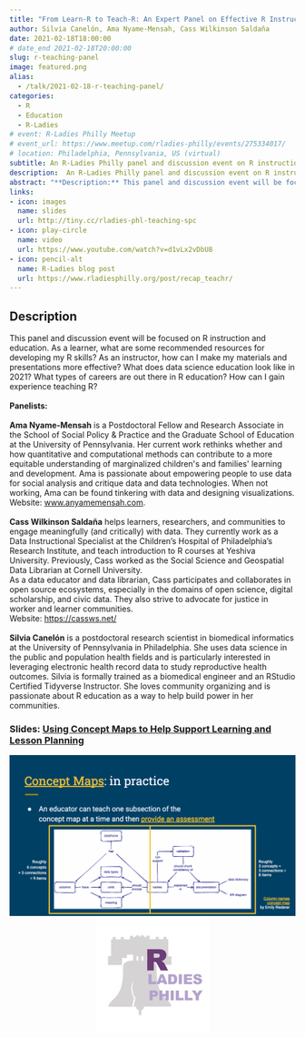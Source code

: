 ```yaml
---
title: "From Learn-R to Teach-R: An Expert Panel on Effective R Instruction"
author: Silvia Canelón, Ama Nyame-Mensah, Cass Wilkinson Saldaña 
date: 2021-02-18T18:00:00
# date_end 2021-02-18T20:00:00
slug: r-teaching-panel
image: featured.png
alias:
  - /talk/2021-02-18-r-teaching-panel/
categories:
  - R
  - Education
  - R-Ladies
# event: R-Ladies Philly Meetup
# event_url: https://www.meetup.com/rladies-philly/events/275334017/
# location: Philadelphia, Pennsylvania, US (virtual)
subtitle: An R-Ladies Philly panel and discussion event on R instruction and education.
description:  An R-Ladies Philly panel and discussion event on R instruction and education.
abstract: "**Description:** This panel and discussion event will be focused on R instruction and education. As a learner, what are some recommended resources for developing my R skills? As an instructor, how can I make my materials and presentations more effective? What does data science education look like in 2021? What types of careers are out there in R education? How can I gain experience teaching R?<br><br>**Panelists:**<br><br>**Ama Nyame-Mensah** is a Postdoctoral Fellow and Research Associate in the School of Social Policy & Practice and the Graduate School of Education at the University of Pennsylvania. Her current work rethinks whether and how quantitative and computational methods can contribute to a more equitable understanding of marginalized children's and families' learning and development. Ama is passionate about empowering people to use data for social analysis and critique data and data technologies. When not working, Ama can be found tinkering with data and designing visualizations.<br>Website: www.anyamemensah.com. <br><br>**Cass Wilkinson Saldaña** helps learners, researchers, and communities to engage meaningfully (and critically) with data. They currently work as a Data Instructional Specialist at the Children’s Hospital of Philadelphia’s Research Institute, and teach introduction to R courses at Yeshiva University. Previously, Cass worked as the Social Science and Geospatial Data Librarian at Cornell University.<br>As a data educator and data librarian, Cass participates and collaborates in open source ecosystems, especially in the domains of open science, digital scholarship, and civic data. They also strive to advocate for justice in worker and learner communities.<br>Website: https://cassws.net/<br><br>**Silvia Canelón** is a postdoctoral research scientist in biomedical informatics at the University of Pennsylvania in Philadelphia. She uses data science in the public and population health fields and is particularly interested in leveraging electronic health record data to study reproductive health outcomes. Silvia is formally trained as a biomedical engineer and an RStudio Certified Tidyverse Instructor. She loves community organizing and is passionate about R education as a way to help build power in her communities."
links:
- icon: images
  name: slides
  url: http://tiny.cc/rladies-phl-teaching-spc
- icon: play-circle
  name: video
  url: https://www.youtube.com/watch?v=d1vLx2vDbU8
- icon: pencil-alt
  name: R-Ladies blog post
  url: https://www.rladiesphilly.org/post/recap_teachr/
---
```


## Description

This panel and discussion event will be focused on R instruction and education. As a learner, what are some recommended resources for developing my R skills? As an instructor, how can I make my materials and presentations more effective? What does data science education look like in 2021? What types of careers are out there in R education? How can I gain experience teaching R?<br><br>**Panelists:**<br><br>**Ama Nyame-Mensah** is a Postdoctoral Fellow and Research Associate in the School of Social Policy & Practice and the Graduate School of Education at the University of Pennsylvania. Her current work rethinks whether and how quantitative and computational methods can contribute to a more equitable understanding of marginalized children's and families' learning and development. Ama is passionate about empowering people to use data for social analysis and critique data and data technologies. When not working, Ama can be found tinkering with data and designing visualizations.<br>Website: www.anyamemensah.com. <br><br>**Cass Wilkinson Saldaña** helps learners, researchers, and communities to engage meaningfully (and critically) with data. They currently work as a Data Instructional Specialist at the Children’s Hospital of Philadelphia’s Research Institute, and teach introduction to R courses at Yeshiva University. Previously, Cass worked as the Social Science and Geospatial Data Librarian at Cornell University.<br>As a data educator and data librarian, Cass participates and collaborates in open source ecosystems, especially in the domains of open science, digital scholarship, and civic data. They also strive to advocate for justice in worker and learner communities.<br>Website: https://cassws.net/<br><br>**Silvia Canelón** is a postdoctoral research scientist in biomedical informatics at the University of Pennsylvania in Philadelphia. She uses data science in the public and population health fields and is particularly interested in leveraging electronic health record data to study reproductive health outcomes. Silvia is formally trained as a biomedical engineer and an RStudio Certified Tidyverse Instructor. She loves community organizing and is passionate about R education as a way to help build power in her communities.

### Slides: [Using Concept Maps to Help Support Learning and Lesson Planning](http://tiny.cc/rladies-phl-teaching-spc)

<img src="concept-map.png" title="Concept Maps: in practice. An educator can teach one subsection of the concept map at a time and then provide an assessment. A more detailed description available in slide presenter notes at http://tiny.cc/rladies-phl-teaching-spc" alt="Concept Maps: in practice. An educator can teach one subsection of the concept map at a time and then provide an assessment. A more detailed description available in slide presenter notes at http://tiny.cc/rladies-phl-teaching-spc" width="702" style="display: block; margin: auto;" />

<img src="rladies-philly.jpg" title="Logo for R-Ladies Philly featuring the Liberty Bell in the background" alt="Logo for R-Ladies Philly featuring the Liberty Bell in the background" width="40%" style="display: block; margin: auto;" />

